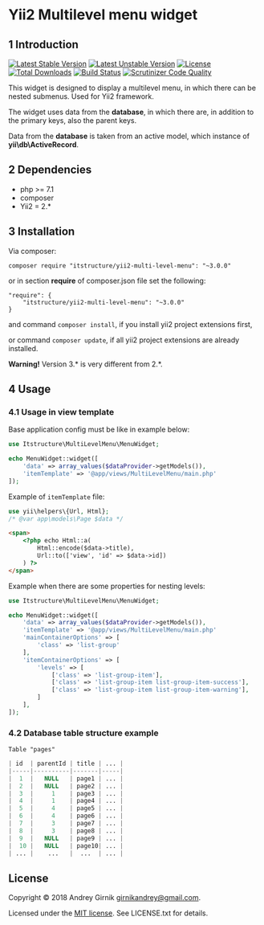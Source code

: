 Yii2 Multilevel menu widget
==============

1 Introduction
----------------------------

[![Latest Stable Version](https://poser.pugx.org/itstructure/yii2-multi-level-menu/v/stable)](https://packagist.org/packages/itstructure/yii2-multi-level-menu)
[![Latest Unstable Version](https://poser.pugx.org/itstructure/yii2-multi-level-menu/v/unstable)](https://packagist.org/packages/itstructure/yii2-multi-level-menu)
[![License](https://poser.pugx.org/itstructure/yii2-multi-level-menu/license)](https://packagist.org/packages/itstructure/yii2-multi-level-menu)
[![Total Downloads](https://poser.pugx.org/itstructure/yii2-multi-level-menu/downloads)](https://packagist.org/packages/itstructure/yii2-multi-level-menu)
[![Build Status](https://scrutinizer-ci.com/g/itstructure/yii2-multi-level-menu/badges/build.png?b=master)](https://scrutinizer-ci.com/g/itstructure/yii2-multi-level-menu/build-status/master)
[![Scrutinizer Code Quality](https://scrutinizer-ci.com/g/itstructure/yii2-multi-level-menu/badges/quality-score.png?b=master)](https://scrutinizer-ci.com/g/itstructure/yii2-multi-level-menu/?branch=master)

This widget is designed to display a multilevel menu, in which there can be nested submenus. Used for Yii2 framework.

The widget uses data from the **database**, in which there are, in addition to the primary keys, also the parent keys.

Data from the **database** is taken from an active model, which instance of **yii\db\ActiveRecord**.

2 Dependencies
----------------------------

- php >= 7.1
- composer
- Yii2 = 2.*

3 Installation
----------------------------

Via composer:

```composer require "itstructure/yii2-multi-level-menu": "~3.0.0"```

or in section **require** of composer.json file set the following:
```
"require": {
    "itstructure/yii2-multi-level-menu": "~3.0.0"
}
```
and command ```composer install```, if you install yii2 project extensions first,

or command ```composer update```, if all yii2 project extensions are already installed.

**Warning!** Version 3.* is very different from 2.*.

## 4 Usage

### 4.1 Usage in view template

Base application config must be like in example below:

```php
use Itstructure\MultiLevelMenu\MenuWidget;
```
```php
echo MenuWidget::widget([
    'data' => array_values($dataProvider->getModels()),
    'itemTemplate' => '@app/views/MultiLevelMenu/main.php'
]);
```

Example of ```itemTemplate``` file:

```php
use yii\helpers\{Url, Html};
/* @var app\models\Page $data */
```
```html
<span>
    <?php echo Html::a(
        Html::encode($data->title),
        Url::to(['view', 'id' => $data->id])
    ) ?>
</span>
```

Example when there are some properties for nesting levels:

```php
use Itstructure\MultiLevelMenu\MenuWidget;
```
```php
echo MenuWidget::widget([
    'data' => array_values($dataProvider->getModels()),
    'itemTemplate' => '@app/views/MultiLevelMenu/main.php'
    'mainContainerOptions' => [
        'class' => 'list-group'
    ],
    'itemContainerOptions' => [
        'levels' => [
            ['class' => 'list-group-item'],
            ['class' => 'list-group-item list-group-item-success'],
            ['class' => 'list-group-item list-group-item-warning'],
        ]
    ],
]);
```

### 4.2 Database table structure example

```Table "pages"```

```php
| id  | parentId | title | ... |
|-----|----------|-------|-----|
|  1  |   NULL   | page1 | ... |
|  2  |   NULL   | page2 | ... |
|  3  |     1    | page3 | ... |
|  4  |     1    | page4 | ... |
|  5  |     4    | page5 | ... |
|  6  |     4    | page6 | ... |
|  7  |     3    | page7 | ... |
|  8  |     3    | page8 | ... |
|  9  |   NULL   | page9 | ... |
|  10 |   NULL   | page10| ... |
| ... |    ...   |  ...  | ... |
```

License
----------------------------

Copyright © 2018 Andrey Girnik girnikandrey@gmail.com.

Licensed under the [MIT license](http://opensource.org/licenses/MIT). See LICENSE.txt for details.
